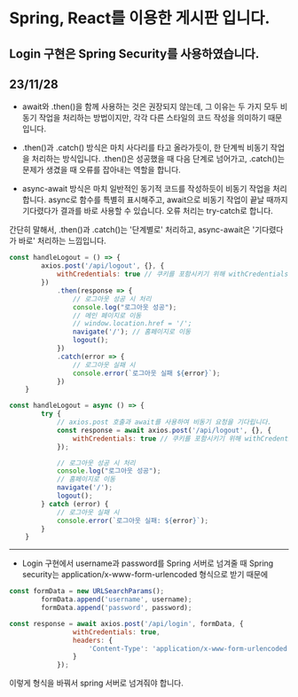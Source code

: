 # Spring, React를 이용한 게시판 입니다.
## Login 구현은 Spring Security를 사용하였습니다.
## 23/11/28
- await와 .then()을 함께 사용하는 것은 권장되지 않는데, 그 이유는 두 가지 모두 비동기 작업을 처리하는 방법이지만, 각각 다른 스타일의 코드 작성을 의미하기 때문입니다.

- .then()과 .catch() 방식은 마치 사다리를 타고 올라가듯이, 한 단계씩 비동기 작업을 처리하는 방식입니다. .then()은 성공했을 때 다음 단계로 넘어가고, .catch()는 문제가 생겼을 때 오류를 잡아내는 역할을 합니다.
- async-await 방식은 마치 일반적인 동기적 코드를 작성하듯이 비동기 작업을 처리합니다. async로 함수를 특별히 표시해주고, await으로 비동기 작업이 끝날 때까지 기다렸다가 결과를 바로 사용할 수 있습니다. 오류 처리는 try-catch로 합니다.

간단히 말해서, .then()과 .catch()는 '단계별로' 처리하고, async-await은 '기다렸다가 바로' 처리하는 느낌입니다.
```js
const handleLogout = () => {
        axios.post('/api/logout', {}, {
            withCredentials: true // 쿠키를 포함시키기 위해 withCredentials 옵션을 true 설정
        })
            .then(response => {
                // 로그아웃 성공 시 처리
                console.log("로그아웃 성공");
                // 메인 페이지로 이동
                // window.location.href = '/';
                navigate('/'); // 홈페이지로 이동
                logout();
            })
            .catch(error => {
                // 로그아웃 실패 시
                console.error(`로그아웃 실패 ${error}`);
            })
    }
```
```js
const handleLogout = async () => {
        try {
            // axios.post 호출과 await를 사용하여 비동기 요청을 기다립니다.
            const response = await axios.post('/api/logout', {}, {
                withCredentials: true // 쿠키를 포함시키기 위해 withCredentials 옵션을 true로 설정합니다.
            });

            // 로그아웃 성공 시 처리
            console.log("로그아웃 성공");
            // 홈페이지로 이동
            navigate('/');
            logout();
        } catch (error) {
            // 로그아웃 실패 시
            console.error(`로그아웃 실패: ${error}`);
        }
    }
```
---

- Login 구현에서 username과 password를 Spring 서버로 넘겨줄 때 Spring security는 application/x-www-form-urlencoded 형식으로 받기 때문에 
```js
const formData = new URLSearchParams();
        formData.append('username', username);
        formData.append('password', password);
```
```js
const response = await axios.post('/api/login', formData, {
                withCredentials: true,
                headers: {
                    'Content-Type': 'application/x-www-form-urlencoded'
                }
            });
```
이렇게 형식을 바꿔서 spring 서버로 넘겨줘야 합니다.
